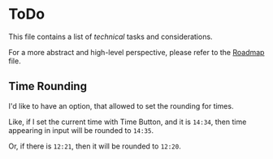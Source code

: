 # ToDo

This file contains a list of _technical_ tasks and considerations.

For a more abstract and high-level perspective, please refer to the [Roadmap](./roadmap.md) file.  

## Time Rounding

I'd like to have an option, that allowed to set the rounding for times.

Like, if I set the current time with Time Button, and it is `14:34`, then time appearing in input will be rounded to `14:35`.

Or, if there is `12:21`, then it will be rounded to `12:20`.
